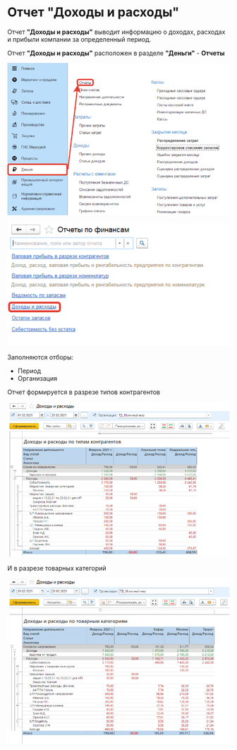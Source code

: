 # Отчет "Доходы и расходы"

Отчет **"Доходы и расходы"** выводит информацию о доходах, расходах и прибыли компании за определенный период.

Отчет **"Доходы и расходы"**  расположен в разделе **"Деньги"** - **Отчеты**

[![1][1]][1]

[![2][2]][2]

Заполняются отборы:

- Период
- Организация

Отчет формируется в разрезе типов контрагентов

[![3][3]][3]

И в разрезе товарных категорий

[![4][4]][4]

[1]: IncomeAndExpenses.assets/1.png
[2]: IncomeAndExpenses.assets/2.png
[3]: IncomeAndExpenses.assets/3.png
[4]: IncomeAndExpenses.assets/4.png
